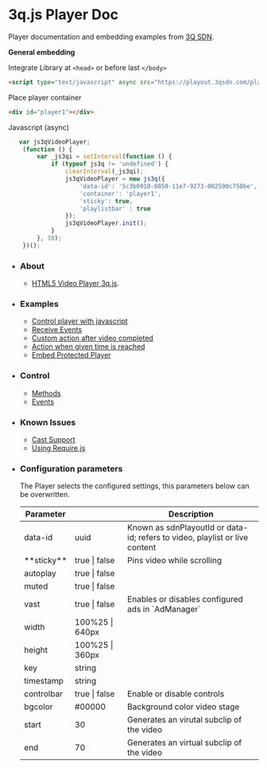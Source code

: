 # 3q.js Player Doc

Player documentation and embedding examples from [3Q SDN](https://www.3qsdn.com).

**General embedding**

Integrate Library at `<head>` or before last `</body>`
```html
<script type="text/javascript" async src="https://playout.3qsdn.com/player/js/sdnplayer.js"></script>
```

Place player container
```html
<div id="player1"></div>
```

Javascript (async)
```javascript
   var js3qVideoPlayer;
    (function () {
        var _js3qi = setInterval(function () {
            if (typeof js3q != 'undefined') {
                clearInterval(_js3qi);
                js3qVideoPlayer = new js3q({
                    'data-id': '5c3b0910-8850-11e7-9273-002590c750be',
                    'container': 'player1',
                    'sticky': true,
                    'playlistbar' : true
                });
                js3qVideoPlayer.init();
            }
        }, 10);
    })();
```


* ### About
    * [HTML5 Video Player 3q.js](https://www.3qsdn.com/en/adaptive_html5_video_player).

* ### Examples
    * [Control player with javascript](examples/javascript-control-player.md)
    * [Receive Events](examples/receive-events.md)
    * [Custom action after video completed](examples/action-after-video-completed.md)
    * [Action when given time is reached](examples/action-after-given-time-is-reached.md)
    * [Embed Protected Player](examples/generate-key.md)

* ### Control
    * [Methods](docs/methods.md)
    * [Events](docs/events.md)

* ### Known Issues
    * [Cast Support](docs/cast-support.md)
    * [Using Require.js](docs/require-js.md)

* ### Configuration parameters

    The Player selects the configured settings, this parameters below can be overwritten.

    <table width="100%">
    <thead>
    <tr>
    <th>Parameter</th>
    <th></th>
    <th>Description</th>
    </tr>
    </thead>
    <tbody>
     <tr>
            <td>data-id</td>
            <td>uuid</td>
            <td>Known as sdnPlayoutId or data-id; refers to video, playlist or live content</td>
        </tr>
    <tr>
        <td>**sticky**</td>
        <td>true | false</td>
        <td>Pins video while scrolling</td>
    </tr>
    <tr>
        <td>autoplay</td>
        <td>true | false</td>
        <td></td>
    </tr>
    <tr>
        <td>muted</td>
        <td>true | false</td>
        <td></td>
    </tr>
    <tr>
        <td>vast</td>
        <td>true | false</td>
        <td>Enables or disables configured ads in `AdManager`</td>
    </tr>
    <tr>
        <td>width</td>
        <td>100%25 | 640px</td>
        <td></td>
    </tr>
     <tr>
        <td>height</td>
        <td>100%25 | 360px</td>
        <td></td>
    </tr>
    <tr>
        <td>key</td>
        <td>string</td>
        <td></td>
    </tr>
    <tr>
        <td>timestamp</td>
        <td>string</td>
        <td></td>
    </tr>
    <tr>
        <td>controlbar</td>
        <td>true | false</td>
        <td>Enable or disable controls</td>
    </tr>
    <tr>
        <td>bgcolor</td>
        <td>#00000</td>
        <td>Background color video stage</td>
    </tr>
    <tr>
        <td>start</td>
        <td>30</td>
        <td>Generates an virutal subclip of the video</td>
    </tr>
    <tr>
        <td>end</td>
        <td>70</td>
        <td>Generates an virtual subclip of the video</td>
    </tr>
    </tbody>
    </table>
